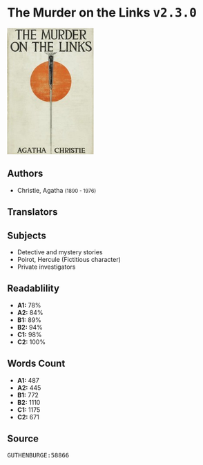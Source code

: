 # The Murder on the Links <kbd>v2.3.0</kbd>

![](./cover.medium.jpg "")

## Authors


 - Christie, Agatha <small>(1890 - 1976)</small>

## Translators



## Subjects


 - Detective and mystery stories
 - Poirot, Hercule (Fictitious character)
 - Private investigators

## Readablility


 - **A1:** 78%
 - **A2:** 84%
 - **B1:** 89%
 - **B2:** 94%
 - **C1:** 98%
 - **C2:** 100%

## Words Count


 - **A1:** 487
 - **A2:** 445
 - **B1:** 772
 - **B2:** 1110
 - **C1:** 1175
 - **C2:** 671

## Source


<kbd>GUTHENBURGE:58866</kbd>
